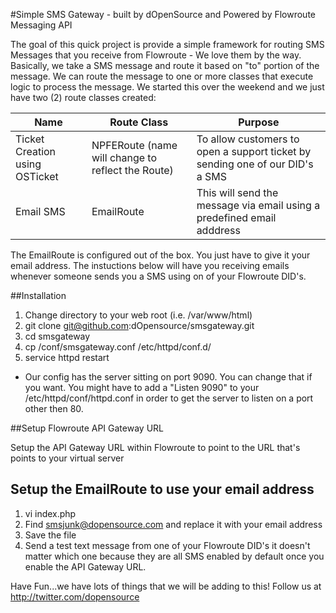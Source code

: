 #Simple SMS Gateway - built by dOpenSource and Powered by Flowroute Messaging API

The goal of this quick project is provide a simple framework for routing SMS Messages that you receive from Flowroute - We love them by the way.  Basically, we take a SMS message and route it based on "to" portion of the message.  We can route the message to one or more classes that execute logic to process the message.  We started this over the weekend and we just have two (2) route classes created:

|Name | Route Class | Purpose|
|-----|-------------|--------|
Ticket Creation using OSTicket | NPFERoute (name will change to reflect the Route) | To allow customers to open a support ticket by sending one of our DID's a SMS
Email SMS | EmailRoute | This will send the message via email using a predefined email adddress

The EmailRoute is configured out of the box.  You just have to give it your email address.  The instuctions below will have you receiving emails whenever someone sends you a SMS using on of your Flowroute DID's.

##Installation

1. Change directory to your web root (i.e. /var/www/html)
2. git clone git@github.com:dOpensource/smsgateway.git
3. cd smsgateway
4. cp /conf/smsgateway.conf /etc/httpd/conf.d/
5. service httpd restart

* Our config has the server sitting on port  9090.  You can change that if you want.  You might have to add a "Listen 9090" to your /etc/httpd/conf/httpd.conf in order to get the server to listen on a port other then 80.


##Setup Flowroute API Gateway URL

Setup the API Gateway URL within Flowroute to point to the URL that's points to your virtual server

## Setup the EmailRoute to use your email address

1. vi index.php
2. Find smsjunk@dopensource.com and replace it with your email address
3. Save the file
4. Send a test text message from one of your Flowroute DID's it doesn't matter which one because they are all SMS enabled by default once you enable the API Gateway URL.

Have Fun...we have lots of things that we will be adding to this!  Follow us at http://twitter.com/dopensource
